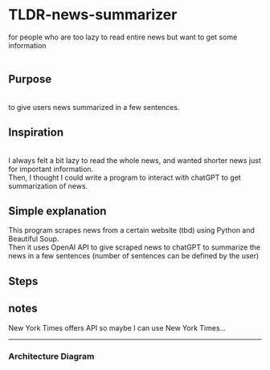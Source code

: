 # TLDR-news-summarizer
for people who are too lazy to read entire news but want to get some information
<br />
<br />

## Purpose
<br />
to give users news summarized in a few sentences.

## Inspiration
<br />
I always felt a bit lazy to read the whole news, and wanted shorter news just for important information.
<br />
Then, I thought I could write a program to interact with chatGPT to get summarization of news.

## Simple explanation
This program scrapes news from a certain website (tbd) using Python and Beautiful Soup.
<br />
Then it uses OpenAI API to give scraped news to chatGPT to summarize the news in a few sentences (number of sentences can be defined by the user)
<br />

## Steps

## notes
New York Times offers API so maybe I can use New York Times...
***
### Architecture Diagram
